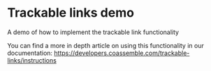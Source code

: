 # Trackable links demo
A demo of how to implement the trackable link functionality

You can find a more in depth article on using this functionality in our documentation:
https://developers.coassemble.com/trackable-links/instructions
